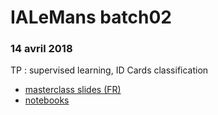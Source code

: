 # IALeMans batch02
### 14 avril 2018

TP : supervised learning, ID Cards classification

- [masterclass slides (FR)](https://github.com/IALeMans/batch02/blob/master/MasterClass%20IALeMans%20Batch02%20support.pdf)
- [notebooks](https://github.com/IALeMans/batch02/blob/master/datascodes/)
